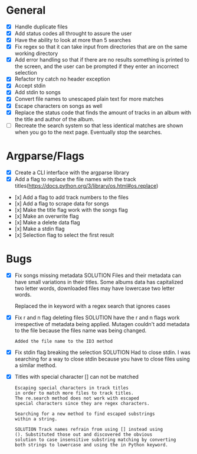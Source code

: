 # General
- [x] Handle duplicate files
- [x] Add status codes all throught to assure the user
- [x] Have the ability to look at more than 5 searches
- [x] Fix regex so that it can take input from directories that are on the same working directory
- [x] Add error handling so that if there are no results something is printed to the screen, and the user can be prompted if they enter an incorrect selection
- [x] Refactor try catch no header exception
- [x] Accept stdin
- [x] Add stdin to songs
- [x] Convert file names to unescaped plain text for more matches
- [x] Escape characters on songs as well
- [x] Replace the status code that finds the amount of tracks in an album with
      the title and author of the album.
- [ ] Recreate the search system so that less identical matches are shown
      when you go to the next page. Eventually stop the searches.

# Argparse/Flags
- [x] Create a CLI interface with the argparse library
- [x] Add a flag to replace the file names with the track titles(https://docs.python.org/3/library/os.html#os.replace)
-    [x] Add a flag to add track numbers to the files
-    [x] Add a flag to scrape data for songs
-    [x] Make the title flag work with the songs flag
-    [x] Make an overwrite flag
-    [x] Make a delete data flag
-    [x] Make a stdin flag
-    [x] Selection flag to select the first result

# Bugs
- [x] Fix songs missing metadata
     SOLUTION Files and their metadata  can have small
     variations in their titles. Some albums data has capitalized
     two letter words, downloaded files may have lowercase two
     letter words.

     Replaced the in keyword with a regex search that ignores cases

- [x] Fix r and n flag deleting files
      SOLUTION have the r and n flags work irrespective of metadata
      being applied. Mutagen couldn't add metadata to the file because
      the files name was being changed.

      Added the file name to the ID3 method

- [x] Fix stdin flag breaking the selection
      SOLUTION Had to close stdin. I was searching
      for a way to close stdin because you have to
      close files using a similar method.

- [x] Titles with special character [] can not be matched

      Escaping special characters in track titles
      in order to match more files to track titles.
      The re.search method does not work with escaped
      special characters since they are regex characters.

      Searching for a new method to find escaped substrings
      within a string.

      SOLUTION Track names refrain from using [] instead using
      (). Substituted those out and discovered the obvious
      solution to case insensitive substring matching by converting
      both strings to lowercase and using the in Python keyword.
